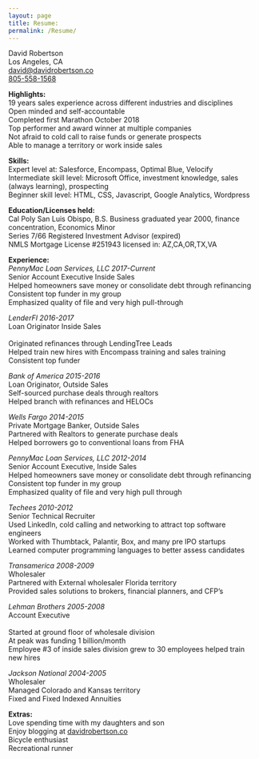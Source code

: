 ```yaml
---
layout: page
title: Resume:
permalink: /Resume/
---
```

David Robertson<br>
Los Angeles, CA<br>
[david@davidrobertson.co](mailto:david@davidrobertson.co)<br>
<a href="tel:8055581568">805-558-1568</a><br>

<b>Highlights:</b><br>
19 years sales experience across different industries and disciplines<br>
Open minded and self-accountable<br>
Completed first Marathon October 2018<br>
Top performer and award winner at multiple companies<br>
Not afraid to cold call to raise funds or generate prospects<br>
Able to manage a territory or work inside sales<br>

<b>Skills:</b><br>
Expert level at: Salesforce, Encompass, Optimal Blue, Velocify<br>
Intermediate skill level: Microsoft Office, investment knowledge, sales (always learning), prospecting<br>
Beginner skill level: HTML, CSS, Javascript, Google Analytics, Wordpress<br>

<b>Education/Licenses held:</b><br>
Cal Poly San Luis Obispo, B.S. Business graduated year 2000, finance concentration, Economics Minor<br>
Series 7/66 Registered Investment Advisor (expired)<br>
NMLS Mortgage License #251943 licensed in: AZ,CA,OR,TX,VA<br>

<b>Experience:</b><br>
<i>PennyMac Loan Services, LLC								                                 2017-Current</i><br>
Senior Account Executive Inside Sales<br>
Helped homeowners save money or consolidate debt through refinancing<br>
Consistent top funder in my group<br>
Emphasized quality of file and very high pull-through<br>

<i>LenderFI												 2016-2017</i><br>
Loan Originator	Inside Sales<br>						
Originated refinances through LendingTree Leads<br>
Helped train new hires with Encompass training and sales training<br>
Consistent top funder<br>

<i>Bank of America				  					  		   2015-2016</i><br>
Loan Originator, Outside Sales<br>
Self-sourced purchase deals through realtors<br>
Helped branch with refinances and HELOCs<br>

<i>Wells Fargo										        	 	         2014-2015</i><br>
Private Mortgage Banker, Outside Sales<br>
Partnered with Realtors to generate purchase deals<br>
Helped borrowers go to conventional loans from FHA<br>

<i>PennyMac Loan Services, LLC									              	         		         2012-2014</i><br>
Senior Account Executive, Inside Sales<br>
Helped homeowners save money or consolidate debt through refinancing<br>
Consistent top funder in my group<br>
Emphasized quality of file and very high pull through<br>

<i>Techees										         		         2010-2012</i><br>
Senior Technical Recruiter<br>
Used LinkedIn, cold calling and networking to attract top software engineers<br>
Worked with Thumbtack, Palantir, Box, and many pre IPO startups<br>
Learned computer programming languages to better assess candidates<br>

<i>Transamerica										         		         2008-2009</i><br>
Wholesaler<br>
Partnered with External wholesaler Florida territory<br>
Provided sales solutions to brokers, financial planners, and CFP’s<br>

<i>Lehman Brothers									         		         2005-2008</i><br>
Account Executive<br>						
Started at ground floor of wholesale division<br>
At peak was funding 1 billion/month<br>
Employee #3 of inside sales division grew to 30 employees helped train new hires<br>

<i>Jackson National						 			         		         2004-2005</i><br>
Wholesaler<br>
Managed Colorado and Kansas territory<br>
Fixed and Fixed Indexed Annuities<br>

<b>Extras:</b><br>
Love spending time with my daughters and son<br>
Enjoy blogging at <a href="https://www.davidrobertson.co">davidrobertson.co</a><br>
Bicycle enthusiast<br>
Recreational runner<br>
